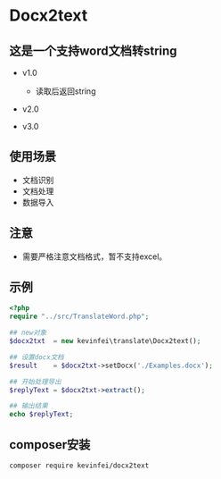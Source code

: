 #  Docx2text
## 这是一个支持word文档转string

- v1.0
	- 读取后返回string
- v2.0
	
- v3.0
    

## 使用场景
- 文档识别
- 文档处理
- 数据导入

## 注意
- 需要严格注意文档格式，暂不支持excel。

## 示例
```php
<?php
require "../src/TranslateWord.php";

## new对象
$docx2txt  = new kevinfei\translate\Docx2text();

## 设置docx文档
$result    = $docx2txt->setDocx('./Examples.docx');

## 开始处理导出
$replyText = $docx2txt->extract();

## 输出结果
echo $replyText;
```

## composer安装
```
composer require kevinfei/docx2text
```

